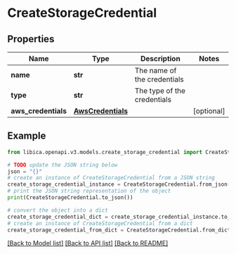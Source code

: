 # CreateStorageCredential


## Properties

Name | Type | Description | Notes
------------ | ------------- | ------------- | -------------
**name** | **str** | The name of the credentials | 
**type** | **str** | The type of the credentials | 
**aws_credentials** | [**AwsCredentials**](AwsCredentials.md) |  | [optional] 

## Example

```python
from libica.openapi.v3.models.create_storage_credential import CreateStorageCredential

# TODO update the JSON string below
json = "{}"
# create an instance of CreateStorageCredential from a JSON string
create_storage_credential_instance = CreateStorageCredential.from_json(json)
# print the JSON string representation of the object
print(CreateStorageCredential.to_json())

# convert the object into a dict
create_storage_credential_dict = create_storage_credential_instance.to_dict()
# create an instance of CreateStorageCredential from a dict
create_storage_credential_from_dict = CreateStorageCredential.from_dict(create_storage_credential_dict)
```
[[Back to Model list]](../README.md#documentation-for-models) [[Back to API list]](../README.md#documentation-for-api-endpoints) [[Back to README]](../README.md)


